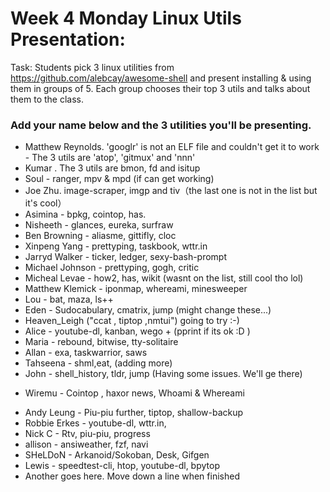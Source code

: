 # Week 4 Monday Linux Utils Presentation:

Task: Students pick 3 linux utilities from https://github.com/alebcay/awesome-shell and present installing & using them in groups of 5.
Each group chooses their top 3 utils and talks about them to the class. 

### Add your name below and the 3 utilities you'll be presenting.

* Matthew Reynolds. 'googlr' is not an ELF file and couldn't get it to work - The 3 utils are 'atop', 'gitmux' and 'nnn'
* Kumar . The 3 utils are bmon, fd and isitup
* Soul - ranger, mpv & mpd (if can get working)
* Joe Zhu. image-scraper, imgp and tiv（the last one is not in the list but it's cool）
* Asimina - bpkg, cointop, has.
* Nisheeth - glances, eureka, surfraw
* Ben Browning - aliasme, gittifly, cloc
* Xinpeng Yang - prettyping, taskbook, wttr.in
* Jarryd Walker - ticker, ledger, sexy-bash-prompt
* Michael Johnson - prettyping, gogh, critic
* Micheal Levae - how2, has, wikit (wasnt on the list, still cool tho lol)
* Matthew Klemick - iponmap, whereami, minesweeper
* Lou - bat, maza, ls++
* Eden - Sudocabulary, cmatrix, jump (might change these...)
* Heaven_Leigh ("ccat , tiptop ,nmtui") going to try :-)
* Alice - youtube-dl, kanban, wego + (pprint if its ok :D )
* Maria - rebound, bitwise, tty-solitaire
* Allan - exa, taskwarrior, saws
* Tahseena - shml,eat, (adding more)
* John - shell_history, tldr, jump (Having some issues.  We'll ge there)
+ Wiremu - Cointop , haxor news, Whoami & Whereami
* Andy Leung - Piu-piu further, tiptop, shallow-backup
* Robbie Erkes - youtube-dl, wttr.in, 
* Nick C - Rtv, piu-piu, progress
* allison - ansiweather, fzf, navi
* SHeLDoN - Arkanoid/Sokoban, Desk, Gifgen
* Lewis - speedtest-cli, htop, youtube-dl, bpytop
* Another goes here.  Move down a line when finished
